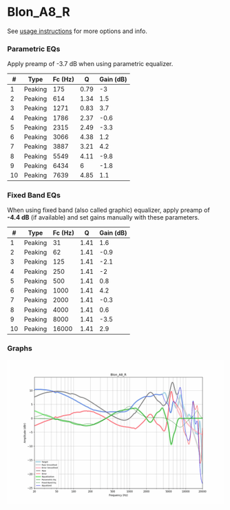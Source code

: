 # Blon_A8_R
See [usage instructions](https://github.com/jaakkopasanen/AutoEq#usage) for more options and info.

### Parametric EQs
Apply preamp of -3.7 dB when using parametric equalizer.

|   # | Type    |   Fc (Hz) |    Q |   Gain (dB) |
|-----|---------|-----------|------|-------------|
|   1 | Peaking |       175 | 0.79 |        -3   |
|   2 | Peaking |       614 | 1.34 |         1.5 |
|   3 | Peaking |      1271 | 0.83 |         3.7 |
|   4 | Peaking |      1786 | 2.37 |        -0.6 |
|   5 | Peaking |      2315 | 2.49 |        -3.3 |
|   6 | Peaking |      3066 | 4.38 |         1.2 |
|   7 | Peaking |      3887 | 3.21 |         4.2 |
|   8 | Peaking |      5549 | 4.11 |        -9.8 |
|   9 | Peaking |      6434 | 6    |        -1.8 |
|  10 | Peaking |      7639 | 4.85 |         1.1 |

### Fixed Band EQs
When using fixed band (also called graphic) equalizer, apply preamp of **-4.4 dB** (if available) and set gains manually with these parameters.

|   # | Type    |   Fc (Hz) |    Q |   Gain (dB) |
|-----|---------|-----------|------|-------------|
|   1 | Peaking |        31 | 1.41 |         1.6 |
|   2 | Peaking |        62 | 1.41 |        -0.9 |
|   3 | Peaking |       125 | 1.41 |        -2.1 |
|   4 | Peaking |       250 | 1.41 |        -2   |
|   5 | Peaking |       500 | 1.41 |         0.8 |
|   6 | Peaking |      1000 | 1.41 |         4.2 |
|   7 | Peaking |      2000 | 1.41 |        -0.3 |
|   8 | Peaking |      4000 | 1.41 |         0.6 |
|   9 | Peaking |      8000 | 1.41 |        -3.5 |
|  10 | Peaking |     16000 | 1.41 |         2.9 |

### Graphs
![](./Blon_A8_R.png)
